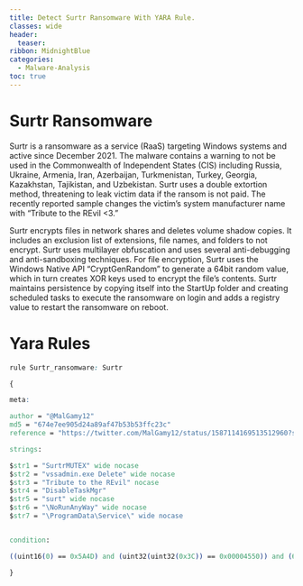 ```yaml
---
title: Detect Surtr Ransomware With YARA Rule.
classes: wide
header: 
  teaser:
ribbon: MidnightBlue
categories:
  - Malware-Analysis
toc: true
---
```

# Surtr Ransomware
Surtr is a ransomware as a service (RaaS) targeting Windows systems and active since December 2021. The malware contains a warning to not be used in the Commonwealth of Independent States (CIS) including Russia, Ukraine, Armenia, Iran, Azerbaijan, Turkmenistan, Turkey, Georgia, Kazakhstan, Tajikistan, and Uzbekistan. Surtr uses a double extortion method, threatening to leak victim data if the ransom is not paid. The recently reported sample changes the victim’s system manufacturer name with “Tribute to the REvil <3.”

Surtr encrypts files in network shares and deletes volume shadow copies. It includes an exclusion list of extensions, file names, and folders to not encrypt. Surtr uses multilayer obfuscation and uses several anti-debugging and anti-sandboxing techniques. For file encryption, Surtr uses the Windows Native API “CryptGenRandom” to generate a 64bit random value, which in turn creates XOR keys used to encrypt the file’s contents. Surtr maintains persistence by copying itself into the StartUp folder and creating scheduled tasks to execute the ransomware on login and adds a registry value to restart the ransomware on reboot.
# Yara Rules

```css
rule Surtr_ransomware: Surtr

{

meta:

author = "@MalGamy12"
md5 = "674e7ee905d24a89af47b53b53ffc23c"
reference = "https://twitter.com/MalGamy12/status/1587114169513512960?s=20&t=bjoyNNhzS-KX6EL8vpVgMg"

strings:

$str1 = "SurtrMUTEX" wide nocase
$str2 = "vssadmin.exe Delete" wide nocase
$str3 = "Tribute to the REvil" nocase
$str4 = "DisableTaskMgr"
$str5 = "surt" wide nocase
$str6 = "\NoRunAnyWay" wide nocase
$str7 = "\ProgramData\Service\" wide nocase


condition:

((uint16(0) == 0x5A4D) and (uint32(uint32(0x3C)) == 0x00004550)) and (6 of ($str*)))

}
```
